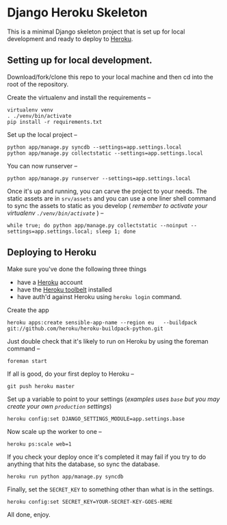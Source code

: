# Django Heroku Skeleton

This is a minimal Django skeleton project that is set up for local
development and ready to deploy to [Heroku][1].


## Setting up for local development.

Download/fork/clone this repo to your local machine and then cd into
the root of the repository.

Create the virtualenv and install the requirements &ndash;

    virtualenv venv
    . ./venv/bin/activate
    pip install -r requirements.txt


Set up the local project &ndash;

    python app/manage.py syncdb --settings=app.settings.local
    python app/manage.py collectstatic --settings=app.settings.local
    
You can now runserver &ndash;

    python app/manage.py runserver --settings=app.settings.local

Once it's up and running, you can carve the project to your needs. The
static assets are in `srv/assets` and you can use a one liner shell
command to sync the assets to static as you develop ( _remember to
activate your virtualenv `./venv/bin/activate`_ ) &ndash;
    
    while true; do python app/manage.py collectstatic --noinput --settings=app.settings.local; sleep 1; done

## Deploying to Heroku

Make sure you've done the following three things

* have a [Heroku][1] account
* have the [Heroku toolbelt][0] installed
* have auth'd against Heroku using `heroku login` command.

Create the app

    heroku apps:create sensible-app-name --region eu   --buildpack git://github.com/heroku/heroku-buildpack-python.git

Just double check that it's likely to run on Heroku by using the
foreman command &ndash;

    foreman start

If all is good, do your first deploy to Heroku &ndash;

    git push heroku master
    
Set up a variable to point to your settings (_examples uses `base` but you may create your own `production` settings_)

    heroku config:set DJANGO_SETTINGS_MODULE=app.settings.base

Now scale up the worker to one &ndash;

    heroku ps:scale web=1

If you check your deploy once it's completed it may fail if you try to
do anything that hits the database, so sync the database.

    heroku run python app/manage.py syncdb

Finally, set the `SECRET_KEY` to something other than what is in the
settings.

    heroku config:set SECRET_KEY=YOUR-SECRET-KEY-GOES-HERE

All done, enjoy.

[0]: https://toolbelt.heroku.com/
[1]: https://heroku.com/
